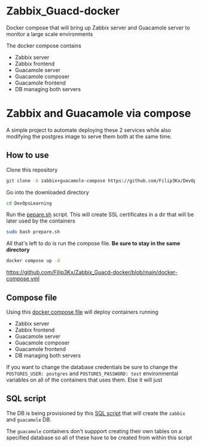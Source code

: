 # Zabbix_Guacd-docker
Docker compose that will bring up Zabbix server and Guacamole server to monitor a large scale environments


The docker compose contains
- Zabbix server
- Zabbix frontend
- Guacamole server
- Guacamole composer
- Guacamole frontend
- DB managing both servers

# Zabbix and Guacamole via compose
A simple project to automate deploying these 2 services while also modifying the postgres image to serve them both at the same time.

## How to use
Clone this repository
```bash
git clone -b zabbix+guacamole-compose https://github.com/Filip3Kx/DevOpsLearning
```
Go into the downloaded directory
```bash
cd DevOpsLearning
```

Run the [pepare.sh](https://github.com/Filip3Kx/Zabbix_Guacd-docker/blob/main/prepare.sh) script. This will create SSL certificates in a dir that will be later used by the containers
```bash
sudo bash prepare.sh
```
All that's left to do is run the compose file. **Be sure to stay in the same directory**
```bash
docker compose up -d
```
https://github.com/Filip3Kx/Zabbix_Guacd-docker/blob/main/docker-compose.yml
## Compose file
Using this [docker compose file](https://github.com/Filip3Kx/Zabbix_Guacd-docker/blob/main/docker-compose.yml) will deploy containers running
- Zabbix server
- Zabbix frontend
- Guacamole server
- Guacamole composer
- Guacamole frontend
- DB managing both servers

If you want to change the database credentials be sure to change the `POSTGRES_USER: postgres` and `POSTGRES_PASSWORD: test` environmental variables on all of the containers that uses them. Else it will just

## SQL script
The DB is being provisioned by this [SQL script](https://github.com/Filip3Kx/Zabbix_Guacd-docker/blob/main/init/initdb.sql) that will create the `zabbix` and `guacamole` DB. 

The `guacamole` containers don't suppport creating their own tables on a specified database so all of these have to be created from within this script

